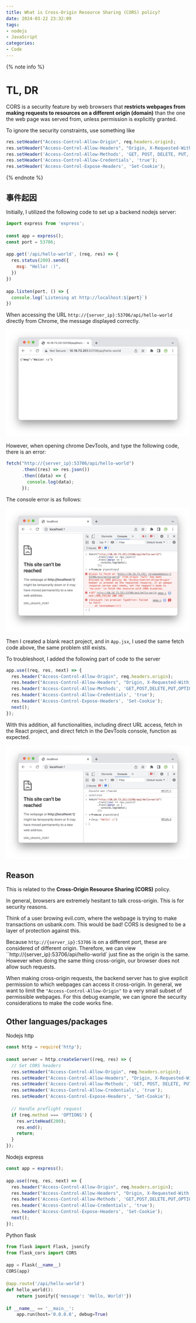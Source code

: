 ```yaml
---
title: What is Cross-Origin Resource Sharing (CORS) policy?
date: 2024-03-22 23:32:09
tags:
- nodejs
- JavaScript
categories: 
- Code
---
```


{% note info %}
# TL, DR

CORS is a security feature by web browsers that **restricts webpages from making requests to resources on a different origin (domain)** than the one the web page was served from, unless permission is explicitly granted. 

To ignore the security constraints, use something like

```javascript
res.setHeader("Access-Control-Allow-Origin", req.headers.origin);
res.setHeader("Access-Control-Allow-Headers", "Origin, X-Requested-With, Content-Type, Accept, Authorization");
res.setHeader('Access-Control-Allow-Methods', 'GET, POST, DELETE, PUT, OPTIONS');
res.setHeader('Access-Control-Allow-Credentials', 'true');
res.setHeader('Access-Control-Expose-Headers', 'Set-Cookie');
```
{% endnote %}

## 事件起因

Initially, I utilized the following code to set up a backend nodejs server:

```javascript
import express from 'express';

const app = express();
const port = 53706;

app.get('/api/hello-world', (req, res) => {
  res.status(200).send({
    msg: "Hello! :)",
  })
})

app.listen(port, () => {
  console.log(`Listening at http://localhost:${port}`)
})
```

When accessing the URL  `http://{server_ip}:53706/api/hello-world` directly from Chrome, the message displayed correctly.

![](43-cors/chrome.png)

However, when opening chrome DevTools, and type the following code, there is an error:

```javascript
fetch("http://{server_ip}:53706/api/hello-world")
      .then((res) => res.json())
      .then((data) => {
        console.log(data);
      });
```

The console error is as follows:

![](43-cors/devtools-error.png)

Then I created a blank react project, and in `App.jsx`, I used the same fetch code above, the same problem still exists.

To troubleshoot, I added the following part of code to the server

```javascript
app.use((req, res, next) => {
  res.header("Access-Control-Allow-Origin", req.headers.origin);
  res.header("Access-Control-Allow-Headers", "Origin, X-Requested-With, Content-Type, Accept, Authorization");
  res.header('Access-Control-Allow-Methods', 'GET,POST,DELETE,PUT,OPTIONS');
  res.header('Access-Control-Allow-Credentials', 'true');
  res.header('Access-Control-Expose-Headers', 'Set-Cookie');
  next();
});
```

With this addition, all functionalities, including direct URL access, fetch in the React project, and direct fetch in the DevTools console, function as expected.

![](43-cors/devtools-ok.png)

## Reason

This is related to the **Cross-Origin Resource Sharing (CORS)** policy.

In general, browsers are extremely hesitant to talk cross-origin. This is for security reasons.

Think of a user browing evil.com, where the  webpage is trying to make transactions on usbank.com. This would be bad! CORS is designed to be a layer of protection against this.

Because `http://{server_ip}:53706` is on a different port, these are considered of different origin. Therefore, we can view ``http://{server_ip}:53706/api/hello-world` just fine as the origin is the same. However when doing the same thing cross-origin, our browser does not allow such requests.

When making cross-origin requests, the backend server has to give explicit permission to which webpages can access it cross-origin. In general, we want to limit the `"Access-Control-Allow-Origin"` to a very small subset of permissible webpages. For this debug example, we can ignore the security considerations to make the code works fine. 



## Other languages/packages



Nodejs http

```javascript
const http = require('http');

const server = http.createServer((req, res) => {
  // Set CORS headers
  res.setHeader("Access-Control-Allow-Origin", req.headers.origin);
  res.setHeader("Access-Control-Allow-Headers", "Origin, X-Requested-With, Content-Type, Accept, Authorization");
  res.setHeader('Access-Control-Allow-Methods', 'GET, POST, DELETE, PUT, OPTIONS');
  res.setHeader('Access-Control-Allow-Credentials', 'true');
  res.setHeader('Access-Control-Expose-Headers', 'Set-Cookie');

  // Handle preflight request
  if (req.method === 'OPTIONS') {
    res.writeHead(200);
    res.end();
    return;
  }
});

```



Nodejs express

```javascript
const app = express();

app.use((req, res, next) => {
  res.header("Access-Control-Allow-Origin", req.headers.origin);
  res.header("Access-Control-Allow-Headers", "Origin, X-Requested-With, Content-Type, Accept, Authorization");
  res.header('Access-Control-Allow-Methods', 'GET,POST,DELETE,PUT,OPTIONS');
  res.header('Access-Control-Allow-Credentials', 'true');
  res.header('Access-Control-Expose-Headers', 'Set-Cookie');
  next();
});
```



Python flask

```python
from flask import Flask, jsonify
from flask_cors import CORS

app = Flask(__name__)
CORS(app)

@app.route('/api/hello-world')
def hello_world():
    return jsonify({'message': 'Hello, World!'})

if __name__ == '__main__':
    app.run(host='0.0.0.0', debug=True)
```





